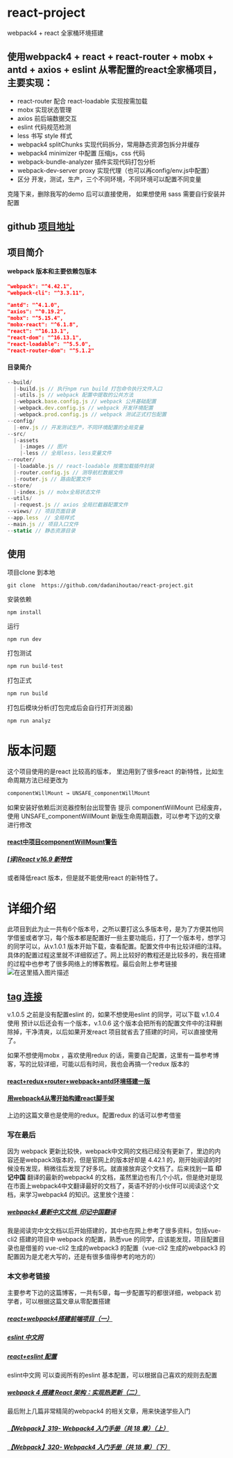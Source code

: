 # react-project
webpack4 + react 全家桶环境搭建

使用webpack4 + react + react-router + mobx + antd + axios + eslint  从零配置的react全家桶项目，
主要实现：
- 
- react-router  配合 react-loadable 实现按需加载
- mobx 实现状态管理
- axios 前后端数据交互
- eslint 代码规范检测
- less 书写 style 样式
- webpack4 splitChunks 实现代码拆分，常用静态资源包拆分并缓存
- webpack4 minimizer 中配置 压缩js，css 代码
- webpack-bundle-analyzer 插件实现代码打包分析
- webpack-dev-server proxy 实现代理（也可以再config/env.js中配置）
- 区分 开发，测试，生产，三个不同环境，不同环境可以配置不同变量

克隆下来，删除我写的demo 后可以直接使用， 如果想使用 sass 需要自行安装并配置
## github [项目地址](https://github.com/dadanihoutao/react-project) 

## 项目简介
#### webpack 版本和主要依赖包版本
```json
"webpack": "^4.42.1",
"webpack-cli": "^3.3.11",

"antd": "^4.1.0",
"axios": "^0.19.2",
"mobx": "^5.15.4",
"mobx-react": "^6.1.8",
"react": "^16.13.1",
"react-dom": "^16.13.1",
"react-loadable": "^5.5.0",
"react-router-dom": "^5.1.2"
```
#### 目录简介
```javascript
--build/
  |-build.js // 执行npm run build 打包命令执行文件入口
  |-utils.js // webpack 配置中提取的公共方法
  |-webpack.base.config.js // webpack 公共基础配置
  |-webpack.dev.config.js // webpack 开发环境配置
  |-webpack.prod.config.js // webpack 测试正式打包配置
--config/
  |-env.js // 开发测试生产，不同环境配置的全局变量
--src/
  |-assets
	|-images // 图片
	|-less // 全局less，less变量文件
--router/
  |-loadable.js // react-loadable 按需加载插件封装
  |-router.config.js // 测导航栏数据文件
  |-router.js // 路由配置文件
--store/
  |-index.js // mobx全局状态文件
--utils/
  |-request.js // axios 全局拦截器配置文件
--views/ // 项目页面目录
--app.less  // 全局样式
--main.js // 项目入口文件
--static // 静态资源目录
```
## 使用
项目clone 到本地
```javacript
git clone  https://github.com/dadanihoutao/react-project.git
```
安装依赖
```javacript
npm install 
```
运行
```javascript
npm run dev
```
打包测试
```javascript
npm run build-test
```
打包正式
```javascript
npm run build
```
打包后模块分析(打包完成后会自行打开浏览器)
```javascript
npm run analyz
```
# 版本问题
这个项目使用的是react 比较高的版本，
里边用到了很多react 的新特性，比如生命周期方法已经更改为
```javascript
componentWillMount → UNSAFE_componentWillMount
```
如果安装好依赖后浏览器控制台出现警告 提示 componentWillMount 已经废弃，使用 UNSAFE_componentWillMount 新版生命周期函数，可以参考下边的文章进行修改
#### [react中项目componentWillMount警告](https://blog.csdn.net/HarryHY/article/details/104153011?depth_1-utm_source=distribute.pc_relevant.none-task-blog-BlogCommendFromBaidu-6&utm_source=distribute.pc_relevant.none-task-blog-BlogCommendFromBaidu-6)
##### [\[译\]React v16.9 新特性](https://blog.csdn.net/lunahaijiao/article/details/99619460?depth_1-utm_source=distribute.pc_relevant.none-task-blog-BlogCommendFromBaidu-1&utm_source=distribute.pc_relevant.none-task-blog-BlogCommendFromBaidu-1)

或者降低react 版本，但是就不能使用react 的新特性了。

# 详细介绍
此项目到此为止一共有6个版本号，之所以要打这么多版本号，是为了方便其他同学借鉴或者学习，每个版本都是配置好一些主要功能后，打了一个版本号，想学习的同学可以，从v.1.0.1 版本开始下载，查看配置。配置文件中有比较详细的注释。具体的配置过程这里就不详细叙述了。网上比较好的教程还是比较多的，我在搭建的过程中也参考了很多网络上的博客教程。最后会附上参考链接
![在这里插入图片描述](https://img-blog.csdnimg.cn/20200412230928239.png?x-oss-process=image/watermark,type_ZmFuZ3poZW5naGVpdGk,shadow_10,text_aHR0cHM6Ly9ibG9nLmNzZG4ubmV0L3NoaTg1MTA1MTI3OQ==,size_16,color_FFFFFF,t_70)
## [tag 连接](https://github.com/dadanihoutao/react-project/releases)
v.1.0.5 之前是没有配置eslint 的，如果不想使用eslint 的同学，可以下载 v.1.0.4 使用
预计以后还会有一个版本，v.1.0.6 这个版本会把所有的配置文件中的注释删除掉，干净清爽，以后如果开发react 项目就省去了搭建的时间，可以直接使用了。

如果不想使用mobx ，喜欢使用redux 的话，需要自己配置，这里有一篇参考博客，写的比较详细，可能以后有时间，我也会再搞一个redux 版本的
#### [react+redux+router+webpack+antd环境搭建一版](https://www.cnblogs.com/mybilibili/p/10424448.html) 
#### [用webpack4从零开始构建react脚手架](https://www.cnblogs.com/guojbing/p/10391501.html)
上边的这篇文章也是使用的redux。配置redux 的话可以参考借鉴

### 写在最后
因为 webpack 更新比较快，webpack中文网的文档已经没有更新了，里边的内容还是webpack3版本的，但是官网上的版本好却是 4.42.1 的，刚开始阅读的时候没有发现，稍微往后发现了好多坑。就直接放弃这个文档了。后来找到一篇 **印记中国** 翻译的最新的webpack4 的文档，虽然里边也有几个小坑，但是绝对是现在市面上webpack4中文翻译最好的文档了，英语不好的小伙伴可以阅读这个文档，来学习webpack4 的知识。这里放个连接：
##### [webpack4 最新中文文档, 印记中国翻译](https://webpack.docschina.org/guides/)
我是阅读完中文文档以后开始搭建的，其中也在网上参考了很多资料，包括vue-cli2 搭建的项目中 webpack 的配置，熟悉vue 的同学，应该能发现，项目配置目录也是借鉴的 vue-cli2 生成的webpack3 的配置（vue-cli2 生成的webpack3 的配置因为是尤老大写的，还是有很多值得参考的地方的）

### 本文参考链接
主要参考下边的这篇博客，一共有5章，每一步配置写的都很详细，webpack 初学者，可以根据这篇文章从零配置搭建
##### [react+webpack4搭建前端项目（一）](https://www.jianshu.com/p/04e436cf75ba)
##### [eslint 中文网](https://eslint.bootcss.com/docs/rules/) 
##### [react+eslint 配置](https://blog.csdn.net/huangpb123/article/details/95936311)
eslint中文网 可以查阅所有的eslint 基本配置，可以根据自己喜欢的规则去配置

##### [webpack 4 搭建 React 架构：实现热更新（二）](https://www.jianshu.com/p/78e296fdd7cb)
最后附上几篇非常精简的webpack4 的相关文章，用来快速学些入门
##### [【Webpack】319- Webpack4 入门手册（共 18 章）（上）](https://mp.weixin.qq.com/s/qIbUEFS1SUdlm8-Z8ecmmg)
##### [【Webpack】320- Webpack4 入门手册（共 18 章）（下）](https://mp.weixin.qq.com/s/pW-paZdny8u28l-M9KZFQw)




